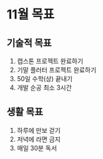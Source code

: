 # 11월 목표
## 기술적 목표
1. 캡스톤 프로젝트 완료하기
2. 기말 플러터 프로젝트 완료하기
3. 50일 수학(상) 끝내기
4. 개발 순공 최소 3시간 

## 생활 목표
1. 하루에 만보 걷기
2. 저녁에 라면 금지
3. 매일 30분 독서